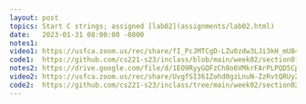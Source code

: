 ```yaml
---
layout: post
topics: Start C strings; assigned [lab02](assignments/lab02.html)
date:   2023-01-31 08:00:00 -0800
notes1: 
video1: https://usfca.zoom.us/rec/share/fI_PcJMTCgD-LZu0zdw3LJi3kH_mU84uildWG2aGsaM5a9ACxGz7zOxzH-L3eEdF.a_XLlpco-yyDStfo
code1:  https://github.com/cs221-s23/inclass/blob/main/week02/section01/arg_test.c
notes2: https://drive.google.com/file/d/1EO9RyyGQFzCh8o6VMkrFArPLPQD5Cpm9/view?usp=share_link
video2: https://usfca.zoom.us/rec/share/UvgfSI361Zohd0gzLnuN-ZzRvtQRUyZS43EU8jy-Ack1Tg35oq_0Zutr9brvRukJ.BZCDoKIFByPqte8W 
code2:  https://github.com/cs221-s23/inclass/tree/main/week02/section02
---
```

